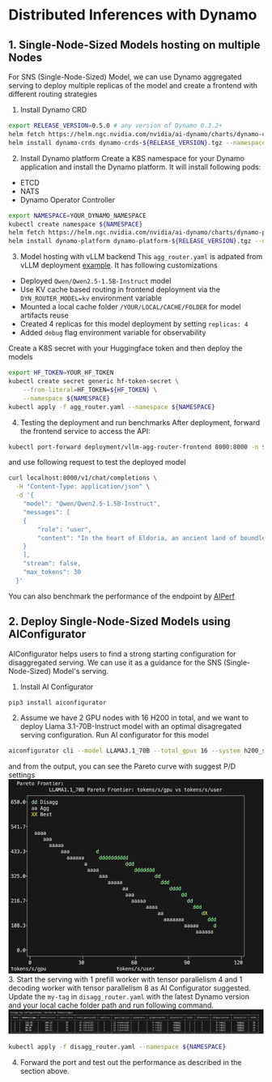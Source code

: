 # Distributed Inferences with Dynamo
## 1. Single-Node-Sized Models hosting on multiple Nodes
For SNS (Single-Node-Sized) Model, we can use Dynamo aggregated serving to deploy multiple replicas of the model and create a frontend with different routing strategies
1. Install Dynamo CRD
```sh
export RELEASE_VERSION=0.5.0 # any version of Dynamo 0.3.2+
helm fetch https://helm.ngc.nvidia.com/nvidia/ai-dynamo/charts/dynamo-crds-${RELEASE_VERSION}.tgz
helm install dynamo-crds dynamo-crds-${RELEASE_VERSION}.tgz --namespace default
```
2. Install Dynamo platform
Create a K8S namespace for your Dynamo application and install the Dynamo platform. It will install following pods:
- ETCD
- NATS
- Dynamo Operator Controller
```sh
export NAMESPACE=YOUR_DYNAMO_NAMESPACE
kubectl create namespace ${NAMESPACE}
helm fetch https://helm.ngc.nvidia.com/nvidia/ai-dynamo/charts/dynamo-platform-${RELEASE_VERSION}.tgz
helm install dynamo-platform dynamo-platform-${RELEASE_VERSION}.tgz --namespace ${NAMESPACE}
```
3. Model hosting with vLLM backend
This `agg_router.yaml` is adpated from vLLM deployment [example](https://github.com/ai-dynamo/dynamo/blob/main/components/backends/vllm/deploy/agg_router.yaml). It has following customizations
- Deployed `Qwen/Qwen2.5-1.5B-Instruct` model
- Use KV cache based routing in frontend deployment via the `DYN_ROUTER_MODEL=kv` environment variable
- Mounted a local cache folder `/YOUR/LOCAL/CACHE/FOLDER` for model artifacts reuse
- Created 4 replicas for this model deployment by setting `replicas: 4`
- Added `debug` flag environment variable for observability

Create a K8S secret with your Huggingface token and then deploy the models
```sh
export HF_TOKEN=YOUR_HF_TOKEN
kubectl create secret generic hf-token-secret \
    --from-literal=HF_TOKEN=${HF_TOKEN} \
    --namespace ${NAMESPACE}
kubectl apply -f agg_router.yaml --namespace ${NAMESPACE}
```
4. Testing the deployment and run benchmarks
After deployment, forward the frontend service to access the API:
```sh
kubectl port-forward deployment/vllm-agg-router-frontend 8000:8000 -n ${NAMESPACE}
```
and use following request to test the deployed model
```sh
curl localhost:8000/v1/chat/completions \
  -H "Content-Type: application/json" \
  -d '{
    "model": "Qwen/Qwen2.5-1.5B-Instruct",
    "messages": [
    {
        "role": "user",
        "content": "In the heart of Eldoria, an ancient land of boundless magic and mysterious creatures, lies the long-forgotten city of Aeloria. Once a beacon of knowledge and power, Aeloria was buried beneath the shifting sands of time, lost to the world for centuries. You are an intrepid explorer, known for your unparalleled curiosity and courage, who has stumbled upon an ancient map hinting at ests that Aeloria holds a secret so profound that it has the potential to reshape the very fabric of reality. Your journey will take you through treacherous deserts, enchanted forests, and across perilous mountain ranges. Your Task: Character Background: Develop a detailed background for your character. Describe their motivations for seeking out Aeloria, their skills and weaknesses, and any personal connections to the ancient city or its legends. Are they driven by a quest for knowledge, a search for lost familt clue is hidden."
    }
    ],
    "stream": false,
    "max_tokens": 30
  }'
  ```
You can also benchmark the performance of the endpoint by [AIPerf](https://github.com/ai-dynamo/aiperf/blob/main/README.md)

## 2. Deploy Single-Node-Sized Models using AIConfigurator
AIConfigurator helps users to find a strong starting configuration for disaggregated serving. We can use it as a guidance for the SNS (Single-Node-Sized) Model's serving.
1. Install AI Configurator
```sh
pip3 install aiconfigurator
```
2. Assume we have 2 GPU nodes with 16 H200 in total, and we want to deploy Llama 3.1-70B-Instruct model with an optimal disagregated serving configuration. Run AI configurator for this model
```sh
aiconfigurator cli --model LLAMA3.1_70B --total_gpus 16 --system h200_sxm
```
and from the output, you can see the Pareto curve with suggest P/D settings
![text](images/pareto.png)
3. Start the serving with 1 prefill worker with tensor parallelism 4 and 1 decoding worker with tensor parallelism 8 as AI Configurator suggested. Update the `my-tag` in `disagg_router.yaml` with the latest Dynamo version and your local cache folder path and run following command.
![text](images/settings.png)
```sh
kubectl apply -f disagg_router.yaml --namespace ${NAMESPACE}
```
4. Forward the port and test out the performance as described in the section above.
